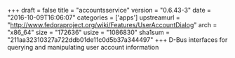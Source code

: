 +++
draft = false
title = "accountsservice"
version = "0.6.43-3"
date = "2016-10-09T16:06:07"
categories = ['apps']
upstreamurl = "http://www.fedoraproject.org/wiki/Features/UserAccountDialog"
arch = "x86_64"
size = "172636"
usize = "1086830"
sha1sum = "211aa32310327a722ddb01de11c0d5b37a344497"
+++
D-Bus interfaces for querying and manipulating user account information